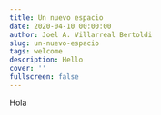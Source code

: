 ```yaml
---
title: Un nuevo espacio
date: 2020-04-10 00:00:00
author: Joel A. Villarreal Bertoldi
slug: un-nuevo-espacio
tags: welcome
description: Hello
cover: ''
fullscreen: false
---
```


Hola
